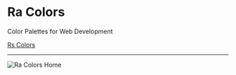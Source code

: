 # Ra Colors

Color Palettes for Web Development

[Rs Colors](https://rahmanyerli.github.io/colors)

----------

![Ra Colors Home](https://rahmanyerli.github.io/colors/images/ra-colors.png)
